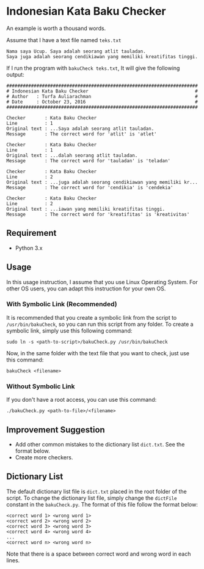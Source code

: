 # Indonesian Kata Baku Checker
An example is worth a thousand words.

Assume that I have a text file named `teks.txt`
```
Nama saya Ucup. Saya adalah seorang atlit tauladan.
Saya juga adalah seorang cendikiawan yang memiliki kreatifitas tinggi.
```
If I run the program with `bakuCheck teks.txt`, It will give the following output:
```
######################################################################
# Indonesian Kata Baku Checker                                       #
# Author   : Turfa Auliarachman                                      #
# Date     : October 23, 2016                                        #
######################################################################

Checker       : Kata Baku Checker
Line          : 1
Original text : ...Saya adalah seorang atlit tauladan.
Message       : The correct word for 'atlit' is 'atlet'

Checker       : Kata Baku Checker
Line          : 1
Original text : ...dalah seorang atlit tauladan.
Message       : The correct word for 'tauladan' is 'teladan'

Checker       : Kata Baku Checker
Line          : 2
Original text : ...juga adalah seorang cendikiawan yang memiliki kr...
Message       : The correct word for 'cendikia' is 'cendekia'

Checker       : Kata Baku Checker
Line          : 2
Original text : ...iawan yang memiliki kreatifitas tinggi.
Message       : The correct word for 'kreatifitas' is 'kreativitas'
```

## Requirement
- Python 3.x

## Usage
In this usage instruction, I assume that you use Linux Operating System. For other OS users, you can adapt this instruction for your own OS.

### With Symbolic Link (Recommended)
It is recommended that you create a symbolic link from the script to `/usr/bin/bakuCheck`, so you can run this script from any folder. To create a symbolic link, simply use this following command:
```
sudo ln -s <path-to-script>/bakuCheck.py /usr/bin/bakuCheck
```
Now, in the same folder with the text file that you want to check, just use this command:
```
bakuCheck <filename>
```

### Without Symbolic Link
If you don't have a root access, you can use this command:
```
./bakuCheck.py <path-to-file>/<filename>
```

## Improvement Suggestion
- Add other common mistakes to the dictionary list `dict.txt`. See the format below.
- Create more checkers.

## Dictionary List
The default dictionary list file is `dict.txt` placed in the root folder of the script. To change the dictionary list file, simply change the `dictFile` constant in the `bakuCheck.py`. The format of this file follow the format below:
```
<correct word 1> <wrong word 1>
<correct word 2> <wrong word 2>
<correct word 3> <wrong word 3>
<correct word 4> <wrong word 4>
...
<correct word n> <wrong word n>
```
Note that there is a space between correct word and wrong word in each lines.
